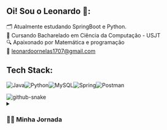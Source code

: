 
## Oi! Sou o Leonardo 👋:
🗂 Atualmente estudando SpringBoot e Python.<br>
📓 Cursando Bacharelado em Ciência da Computação - USJT<br>
🔍 Apaixonado por Matemática e programação<br>
📧 leonardoornelas1707@gmail.com

## Tech Stack:
![Java](https://img.shields.io/badge/java-%23ED8B00.svg?style=for-the-badge&logo=openjdk&logoColor=white)![Python](https://img.shields.io/badge/python-3670A0?style=for-the-badge&logo=python&logoColor=ffdd54)![MySQL](https://img.shields.io/badge/MySQL-00000F?style=for-the-badge&logo=mysql&logoColor=white)![Spring](https://img.shields.io/badge/spring-%236DB33F.svg?style=for-the-badge&logo=spring&logoColor=white)![Postman](https://img.shields.io/badge/Postman-FF6C37.svg?style=for-the-badge&logo=Postman&logoColor=white)

<picture>
  <source media="(prefers-color-scheme: dark)" srcset="https://raw.githubusercontent.com/tobiasmeyhoefer/tobiasmeyhoefer/output/github-snake-dark.svg" />
  <source media="(prefers-color-scheme: light)" srcset="https://raw.githubusercontent.com/tobiasmeyhoefer/tobiasmeyhoefer/output/github-snake.svg" />
  <img alt="github-snake" src="https://raw.githubusercontent.com/tobiasmeyhoefer/tobiasmeyhoefer/output/github-snake.svg" />
</picture>

<details>
 <summary><h3>👨‍💻 Minha Jornada</h3></summary>
Sempre fui apaixonado por computação e em especial por exatas chegando a cursar 3 semestres de Matemática Aplicada, porém percebi que a Ciência da Computação seria o meu lugar, então juntei minha paixão por estudar e minha curiosidade sobre tudo para ingressar nessa área tão vasta e sigo buscando melhorar diáriamente minha habilidades e conhecimentos.


